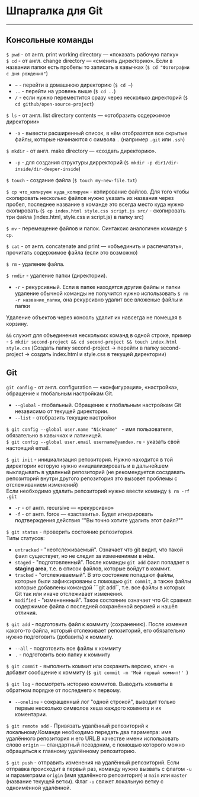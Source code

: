 # Шпаргалка для Git  
----
## Консольные команды  
```$ pwd``` - от англ. print working directory — «показать рабочую папку»  
```$ cd``` - от англ. change directory — «сменить директорию». Если в названии папки есть пробелы то записать в кавычках (```$ cd "Фотографии с дня рождения"```)
- ```~``` - перейти в домашнюю директорию (```$ cd ~```)  
- ```..``` - перейти на уровень выше (```$ cd ..```)
- ```/``` - если нужно переместится сразу через несколько директорий (```$ cd github/open-source-project```)

```$ ls``` - от англ. list directory contents — «отобразить содержимое директории»
- ```-a``` - вывести расширенный список, в нём отобразятся все скрытые файлы, которые начинаются с символа ```.``` (например ```.git``` или ```.ssh```)

```$ mkdir``` - от англ. make directory — «создать директорию».
- ```-p``` - для создания структуры дирректорий (```$ mkdir -p dir1/dir-inside/dir-deeper-inside```)

```$ touch``` - создание файла (```$ touch my-new-file.txt```)

```$ cp что_копируем куда_копируем``` - копирование файлов. Для того чтобы скопировать несколько файлов нужно указать их названия через пробел, последнее название в команде это всегда место куда нужно скопировать (```$ cp index.html style.css script.js src/``` - скопировать три файла (index.html, style.css и script.js) в папку src)

```$ mv``` - перемещение файлов и папок. Синтаксис аналогичен команде ```$ cp```.

```$ cat``` - от англ. concatenate and print — «объединить и распечатать», прочитать содержимое файла (если это возможно)

```$ rm``` - удаление файла.

```$ rmdir``` - удаление папки (директории). 
- ```-r``` - рекурсивный. Если в папке находятся другие файлы и папки удаление обычной команды не получится нужно использовать ```$ rm -r название_папки```, она рекурсивно удалит все вложеные файлы и папки

Удаление объектов через консоль удалит их навсегда не помещая в корзину.

```&&``` служит для объединения нескольких команд в одной строке, пример - ```$ mkdir second-project && cd second-project && touch index.html style.css``` (Создать папку second-project -> перейти в папку second-project -> создать index.html и style.css в текущей директории)

## Git
```git config``` - от англ. configuration — «конфигурация», «настройка», обращение к глобальным настройкам Git.  

- ```--global``` - глобальный. Обращение к глобальным настройкам Git независимо от текущей директории. 
- ```--list``` - отобразить текущие настройки

```$ git config --global user.name "Nickname" ``` - имя пользователя, обязательно в кавычках и латиницей.  
```$ git config --global user.email username@yandex.ru``` - указать свой настоящий email.

```$ git init``` - инициализация репозитория. Нужно находится в той директории которую нужно инициализировать и в дальнейшем выкладывать в удалнный репозиторий (не рекомендуется сосздавать репозиторий внутри другого репозитория это вызовет проблемы с отслеживанием изменений)  
Если необходимо удалить репозиторий нужно ввести команду ```$ rm -rf .git```
- ```-r``` - от англ. recursive — «рекурсивно»
- ```-f``` - от англ. force — «заставить». Будет игнорировать подтверждения действия ""Вы точно хотите удалить этот файл?""

```$ git status``` - проверить состояние репозитория.  
Типы статусов:
- ```untracked``` - "неотслеживаемый". Означает что git видит, что такой фаил существует, но не следит за изменениями в нём.
- ```staged``` - "подготовленный". После команды ```git add``` фаил попадает в **staging area**, т.е. в список файлов, которые войдут в коммит.
- ```tracked``` - "отслеживаемый". В это состояние попадают файлы, которые были зафиксированы с помощью ```git commit```, а также файлы которые добавлены командой ```git add``, т.е. все файлы в которых Git так или иначе отслеживает изменения.
- ```modified``` - "измененнный". Такое состояние означает что Git сравнил содержимое файла с последней сохранённой версией и нашёл отличия.

```$ git add``` - подготовить файл к коммиту (сохранению). После измения какого-то файла, который отслеживает репозиторий, его обязательно нужно подготовить (добавить) к коммиту.
- ```--all``` - подготовить все файлы к коммиту
- ```.``` - подготовить всю папку к коммиту

```$ git commit``` - выполнить коммит или сохранить версию, ключ ```-m``` добавит сообщение к коммиту (```$ git commit -m 'Мой первый коммит!' ```)

```$ git log``` - посмотреть историю коммитов. Выводить коммиты в обратном порядке от последнего к первому.
- ```--oneline``` - сокращенный лог "одной строкой", выводит только первые несколько символов хеша каждого коммита и их коментарии.

```$ git remote add``` - Привязать удалённый репозиторий к локальному.Команде необходимо передать два параметра: имя удалённого репозитория и его URL.В качестве имени использовать слово ```origin``` — стандартный псевдоним, с помощью которого можно обращаться к главному удалённому репозиторию.

```$ git push``` - отправить изменения на удалённый репозиторий. Если отправка происходит в первый раз, команду нужно вызвать с флагом ```-u``` и параметрами ```origin``` (имя удалённого репозитория) и ```main``` или ```master``` (название текущей ветки). Флаг ```-u``` свяжет локальную ветку с одноимённой удалённой.